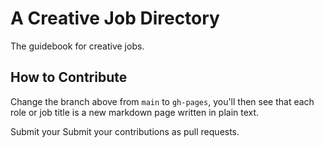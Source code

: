 # A Creative Job Directory
The guidebook for creative jobs.

## How to Contribute

Change the branch above from `main` to `gh-pages`, you'll then see that each role or job title is a new markdown page written in plain text.

Submit your Submit your contributions as  pull requests.
